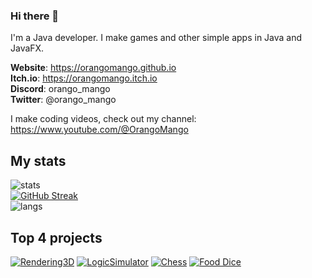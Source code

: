 ### Hi there 👋

I'm a Java developer. I make games and other simple apps in Java and JavaFX.

**Website**: https://orangomango.github.io <br />
**Itch.io**: https://orangomango.itch.io <br />
**Discord**: orango_mango <br />
**Twitter**: @orango_mango

I make coding videos, check out my channel: https://www.youtube.com/@OrangoMango

## My stats
![stats](https://github-readme-stats.vercel.app/api?username=OrangoMango&count_private=true&show_icons=true&theme=vue)  
[![GitHub Streak](https://streak-stats.demolab.com?user=OrangoMango&theme=vue)](https://git.io/streak-stats)  
![langs](https://github-readme-stats.vercel.app/api/top-langs?username=OrangoMango&layout=compact&theme=vue&exclude_repo=orangomango.github.io)

## Top 4 projects
[![Rendering3D](https://github-readme-stats.vercel.app/api/pin?username=OrangoMango&repo=Rendering3D&show_owner=true&theme=vue)](https://github.com/OrangoMango/Rendering3D)
[![LogicSimulator](https://github-readme-stats.vercel.app/api/pin?username=OrangoMango&repo=LogicSimulator&show_owner=true&theme=vue)](https://github.com/OrangoMango/LogicSimulator)
[![Chess](https://github-readme-stats.vercel.app/api/pin?username=OrangoMango&repo=Chess&show_owner=true&theme=vue)](https://github.com/OrangoMango/Chess)
[![Food Dice](https://github-readme-stats.vercel.app/api/pin?username=OrangoMango&repo=FoodDice&show_owner=true&theme=vue)](https://github.com/OrangoMango/FoodDice)
